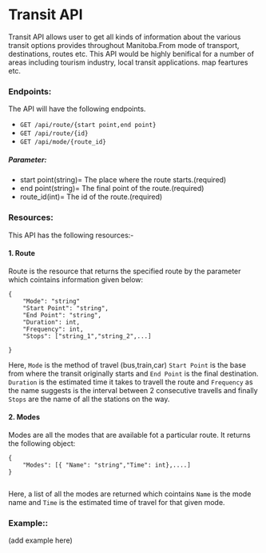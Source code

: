 # Transit API  

Transit API allows user to get all kinds of information about the various transit options provides throughout Manitoba.From mode of transport, destinations, routes etc.  This API would be highly benifical for a number of areas including tourism industry, local transit applications. map feartures etc.  

### Endpoints:
The API will have the following endpoints.  
- `GET /api/route/{start point,end point}`
- `GET /api/route/{id}`
- `GET /api/mode/{route_id}`

##### Parameter:
* start point(string)= The place where the route starts.(required)   
* end point(string)= The final point of the route.(required)  
* route_id(int)= The id of the route.(required) 



### Resources:  
This API has the following resources:-  
#### 1. Route

Route is the resource that returns the specified route by the parameter which cointains information given below:  
```
{
    "Mode": "string"
    "Start Point": "string",
    "End Point": "string",
    "Duration": int,
    "Frequency": int,
    "Stops": ["string_1","string_2",...]

}
```

Here, `Mode` is the method of travel (bus,train,car) `Start Point` is the base from where the transit originally starts and `End Point` is the final destination. `Duration` is the estimated time it takes to travell the route and `Frequency` as the name suggests is the interval between 2 consecutive travells and finally `Stops` are the name of all the stations on the way.  
#### 2. Modes 

Modes are all the modes that are available fot a particular route. It returns the following object:
```
{
    "Modes": [{ "Name": "string","Time": int},....]
}
    
```
Here, a list of all the modes are returned which cointains `Name` is the mode name and `Time` is the estimated time of travel for that given mode.  

### Example::
(add example here) 
